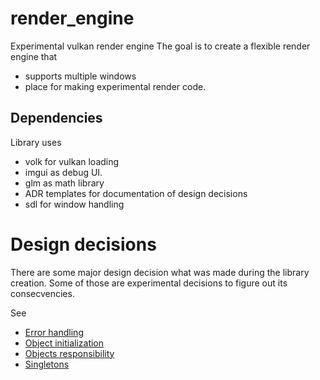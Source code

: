 # render_engine
Experimental vulkan render engine
The goal is to create a flexible render engine that 
 - supports multiple windows
 - place for making experimental render code.

## Dependencies
Library uses 
 - volk for vulkan loading
 - imgui as debug UI.
 - glm as math library
 - ADR templates for documentation of design decisions
 - sdl for window handling

 # Design decisions

 There are some major design decision what was made during the library creation. Some of those are experimental decisions to figure out
 its consecvencies. 

 See 
  - [Error handling](render_engine/documentation/handling-errors.md)
  - [Object initialization](render_engine/documentation/object-initializations.md)
  - [Objects responsibility](render_engine/documentation/objects-responsibility.md)
  - [Singletons](render_engine/documentation/singletons.md)
